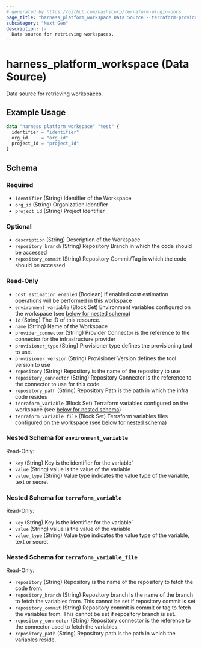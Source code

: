 ```yaml
---
# generated by https://github.com/hashicorp/terraform-plugin-docs
page_title: "harness_platform_workspace Data Source - terraform-provider-harness"
subcategory: "Next Gen"
description: |-
  Data source for retrieving workspaces.
---
```


# harness_platform_workspace (Data Source)

Data source for retrieving workspaces.

## Example Usage

```terraform
data "harness_platform_workspace" "test" {
  identifier = "identifier"
  org_id     = "org_id"
  project_id = "project_id"
}
```

<!-- schema generated by tfplugindocs -->
## Schema

### Required

- `identifier` (String) Identifier of the Workspace
- `org_id` (String) Organization Identifier
- `project_id` (String) Project Identifier

### Optional

- `description` (String) Description of the Workspace
- `repository_branch` (String) Repository Branch in which the code should be accessed
- `repository_commit` (String) Repository Commit/Tag in which the code should be accessed

### Read-Only

- `cost_estimation_enabled` (Boolean) If enabled cost estimation operations will be performed in this workspace
- `environment_variable` (Block Set) Environment variables configured on the workspace (see [below for nested schema](#nestedblock--environment_variable))
- `id` (String) The ID of this resource.
- `name` (String) Name of the Workspace
- `provider_connector` (String) Provider Connector is the reference to the connector for the infrastructure provider
- `provisioner_type` (String) Provisioner type defines the provisioning tool to use.
- `provisioner_version` (String) Provisioner Version defines the tool version to use
- `repository` (String) Repository is the name of the repository to use
- `repository_connector` (String) Repository Connector is the reference to the connector to use for this code
- `repository_path` (String) Repository Path is the path in which the infra code resides
- `terraform_variable` (Block Set) Terraform variables configured on the workspace (see [below for nested schema](#nestedblock--terraform_variable))
- `terraform_variable_file` (Block Set) Terraform variables files configured on the workspace (see [below for nested schema](#nestedblock--terraform_variable_file))

<a id="nestedblock--environment_variable"></a>
### Nested Schema for `environment_variable`

Read-Only:

- `key` (String) Key is the identifier for the variable`
- `value` (String) value is the value of the variable
- `value_type` (String) Value type indicates the value type of the variable, text or secret


<a id="nestedblock--terraform_variable"></a>
### Nested Schema for `terraform_variable`

Read-Only:

- `key` (String) Key is the identifier for the variable`
- `value` (String) value is the value of the variable
- `value_type` (String) Value type indicates the value type of the variable, text or secret


<a id="nestedblock--terraform_variable_file"></a>
### Nested Schema for `terraform_variable_file`

Read-Only:

- `repository` (String) Repository is the name of the repository to fetch the code from.
- `repository_branch` (String) Repository branch is the name of the branch to fetch the variables from. This cannot be set if repository commit is set
- `repository_commit` (String) Repository commit is commit or tag to fetch the variables from. This cannot be set if repository branch is set.
- `repository_connector` (String) Repository connector is the reference to the connector used to fetch the variables.
- `repository_path` (String) Repository path is the path in which the variables reside.
